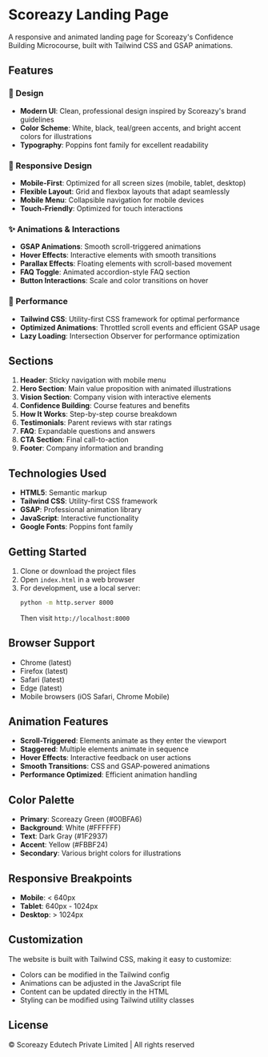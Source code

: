 # Scoreazy Landing Page

A responsive and animated landing page for Scoreazy's Confidence Building Microcourse, built with Tailwind CSS and GSAP animations.

## Features

### 🎨 Design
- **Modern UI**: Clean, professional design inspired by Scoreazy's brand guidelines
- **Color Scheme**: White, black, teal/green accents, and bright accent colors for illustrations
- **Typography**: Poppins font family for excellent readability

### 📱 Responsive Design
- **Mobile-First**: Optimized for all screen sizes (mobile, tablet, desktop)
- **Flexible Layout**: Grid and flexbox layouts that adapt seamlessly
- **Mobile Menu**: Collapsible navigation for mobile devices
- **Touch-Friendly**: Optimized for touch interactions

### ✨ Animations & Interactions
- **GSAP Animations**: Smooth scroll-triggered animations
- **Hover Effects**: Interactive elements with smooth transitions
- **Parallax Effects**: Floating elements with scroll-based movement
- **FAQ Toggle**: Animated accordion-style FAQ section
- **Button Interactions**: Scale and color transitions on hover

### 🚀 Performance
- **Tailwind CSS**: Utility-first CSS framework for optimal performance
- **Optimized Animations**: Throttled scroll events and efficient GSAP usage
- **Lazy Loading**: Intersection Observer for performance optimization

## Sections

1. **Header**: Sticky navigation with mobile menu
2. **Hero Section**: Main value proposition with animated illustrations
3. **Vision Section**: Company vision with interactive elements
4. **Confidence Building**: Course features and benefits
5. **How It Works**: Step-by-step course breakdown
6. **Testimonials**: Parent reviews with star ratings
7. **FAQ**: Expandable questions and answers
8. **CTA Section**: Final call-to-action
9. **Footer**: Company information and branding

## Technologies Used

- **HTML5**: Semantic markup
- **Tailwind CSS**: Utility-first CSS framework
- **GSAP**: Professional animation library
- **JavaScript**: Interactive functionality
- **Google Fonts**: Poppins font family

## Getting Started

1. Clone or download the project files
2. Open `index.html` in a web browser
3. For development, use a local server:
   ```bash
   python -m http.server 8000
   ```
   Then visit `http://localhost:8000`

## Browser Support

- Chrome (latest)
- Firefox (latest)
- Safari (latest)
- Edge (latest)
- Mobile browsers (iOS Safari, Chrome Mobile)

## Animation Features

- **Scroll-Triggered**: Elements animate as they enter the viewport
- **Staggered**: Multiple elements animate in sequence
- **Hover Effects**: Interactive feedback on user actions
- **Smooth Transitions**: CSS and GSAP-powered animations
- **Performance Optimized**: Efficient animation handling

## Color Palette

- **Primary**: Scoreazy Green (#00BFA6)
- **Background**: White (#FFFFFF)
- **Text**: Dark Gray (#1F2937)
- **Accent**: Yellow (#FBBF24)
- **Secondary**: Various bright colors for illustrations

## Responsive Breakpoints

- **Mobile**: < 640px
- **Tablet**: 640px - 1024px
- **Desktop**: > 1024px

## Customization

The website is built with Tailwind CSS, making it easy to customize:
- Colors can be modified in the Tailwind config
- Animations can be adjusted in the JavaScript file
- Content can be updated directly in the HTML
- Styling can be modified using Tailwind utility classes

## License

© Scoreazy Edutech Private Limited | All rights reserved 